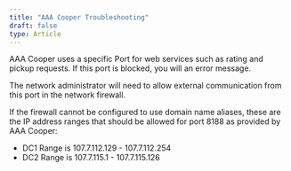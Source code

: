 ```yaml
---
title: "AAA Cooper Troubleshooting"
draft: false
type: Article
---
```


AAA Cooper uses a specific Port for web services such as rating and pickup requests. If this port is blocked, you will an error message.

The network administrator will need to allow external communication from this port in the network firewall.

If the firewall cannot be configured to use domain name aliases, these are the IP address ranges that should be allowed for port 8188 as provided by AAA Cooper:
* DC1 Range is 107.7.112.129 - 107.7.112.254
* DC2 Range is 107.7.115.1 - 107.7.115.126


 

